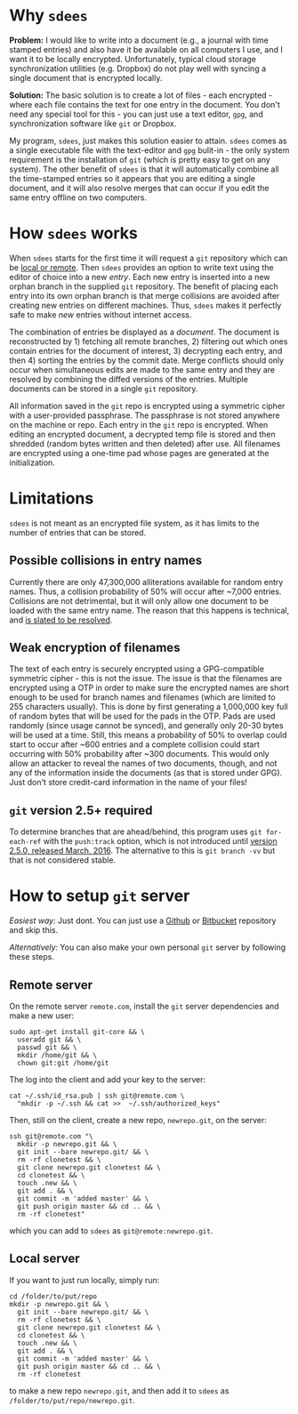 # Why `sdees`

**Problem:** I would like to write into a document (e.g., a journal with time stamped entries) and also have it be available on all computers I use, and I want it to be locally encrypted. Unfortunately, typical cloud storage synchronization utilities (e.g. Dropbox) do not play well with syncing a single document that is encrypted locally.

**Solution:** The basic solution is to create a lot of files - each encrypted - where each file contains the text for one entry in the document. You don't need any special tool for this - you can just use a text editor, `gpg`, and synchronization software like `git` or Dropbox.

My program, `sdees`, just makes this solution easier to attain. `sdees` comes as a single executable file with the text-editor and `gpg` bulit-in - the only system  requirement is the installation of `git` (which is pretty easy to get on any system). The other benefit of `sdees` is that it will automatically combine all the time-stamped entries so it appears that you are editing a single document, and it will also resolve merges that can occur if you edit the same entry offline on two computers.

# How `sdees` works

When `sdees` starts for the first time it will request a `git` repository which can be [local or remote](https://github.com/schollz/sdees/blob/master/INFO.md#setting-up-git-server). Then `sdees` provides an option to write text using the editor of choice into a new *entry*. Each new entry is inserted into a new orphan branch in the supplied `git` repository. The benefit of placing each entry into its own orphan branch is that merge collisions are avoided after creating new entries on different machines. Thus, `sdees` makes it perfectly safe to make *new* entries without internet access.

The combination of entries be displayed as a *document*. The document is reconstructed by 1) fetching all remote branches, 2) filtering out which ones contain entries for the document of interest, 3) decrypting each entry, and then 4) sorting the entries by the commit date. Merge conflicts should only occur when simultaneous edits are made to the same entry and they are resolved by combining the diffed versions of the entries. Multiple documents can be stored in a single `git` repository.

All information saved in the `git` repo is encrypted using a symmetric cipher with a user-provided passphrase. The passphrase is not stored anywhere on the machine or repo. Each entry in the `git` repo is encrypted. When editing an encrypted document, a decrypted temp file is stored and then shredded (random bytes written and then deleted) after use. All filenames are encrypted using a one-time pad whose pages are generated at the initialization.

# Limitations

`sdees` is not meant as an encrypted file system, as it has limits to the number of entries that can be stored.

## Possible collisions in entry names

Currently there are only 47,300,000 alliterations available for random entry names. Thus, a collision probability of 50% will occur after ~7,000 entries. Collisions are not detrimental, but it will only allow one document to be loaded with the same entry name. The reason that this happens is technical, and [is slated to be resolved](https://github.com/schollz/sdees/issues/73).

## Weak encryption of filenames

The text of each entry is securely encrypted using a GPG-compatible symmetric cipher - this is not the issue. The issue is that the filenames are encrypted using a OTP in order to make sure the encrypted names are short enough to be used for branch names and filenames (which are limited to 255 characters usually). This is done by first generating a 1,000,000 key full of random bytes that will be used for the pads in the OTP. Pads are used randomly (since usage cannot be synced), and generally only 20-30 bytes will be used at a time. Still, this means a probability of 50% to overlap could start to occur after ~600 entries and a complete collision could start occurring with 50% probability after ~300 documents. This would only allow an attacker to reveal the names of two documents, though, and not any of the information inside the documents (as that is stored under GPG). Just don't store credit-card information in the name of your files!

## `git` version 2.5+ required

To determine branches that are ahead/behind, this program uses `git for-each-ref` with the `push:track` option, which is not introduced until [version 2.5.0, released March, 2016](https://git-scm.com/docs/git-for-each-ref/2.5.0). The alternative to this is `git branch -vv` but that is not considered stable.

# How to setup `git` server

_Easiest way:_ Just dont. You can just use a [Github](https://github.com/) or [Bitbucket](https://bitbucket.org/) repository and skip this.

_Alternatively:_ You can also make your own personal `git` server by following these steps.

## Remote server

On the remote server `remote.com`, install the `git` server dependencies and make a new user:

```
sudo apt-get install git-core && \
  useradd git && \
  passwd git && \
  mkdir /home/git && \
  chown git:git /home/git
```

The log into the client and add your key to the server:

```
cat ~/.ssh/id_rsa.pub | ssh git@remote.com \
  "mkdir -p ~/.ssh && cat >>  ~/.ssh/authorized_keys"
```

Then, still on the client, create a new repo, `newrepo.git`, on the server:

```
ssh git@remote.com "\
  mkdir -p newrepo.git && \
  git init --bare newrepo.git/ && \
  rm -rf clonetest && \
  git clone newrepo.git clonetest && \
  cd clonetest && \
  touch .new && \
  git add . && \
  git commit -m 'added master' && \
  git push origin master && cd .. && \
  rm -rf clonetest"
```
which you can add to `sdees` as `git@remote:newrepo.git`.

## Local server

If you want to just run locally, simply run:
```
cd /folder/to/put/repo
mkdir -p newrepo.git && \
  git init --bare newrepo.git/ && \
  rm -rf clonetest && \
  git clone newrepo.git clonetest && \
  cd clonetest && \
  touch .new && \
  git add . && \
  git commit -m 'added master' && \
  git push origin master && cd .. && \
  rm -rf clonetest
```
to make a new repo `newrepo.git`, and then add it to `sdees` as `/folder/to/put/repo/newrepo.git`.
